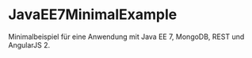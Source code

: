 # JavaEE7MinimalExample

Minimalbeispiel für eine Anwendung mit Java EE 7, MongoDB, REST und AngularJS 2.